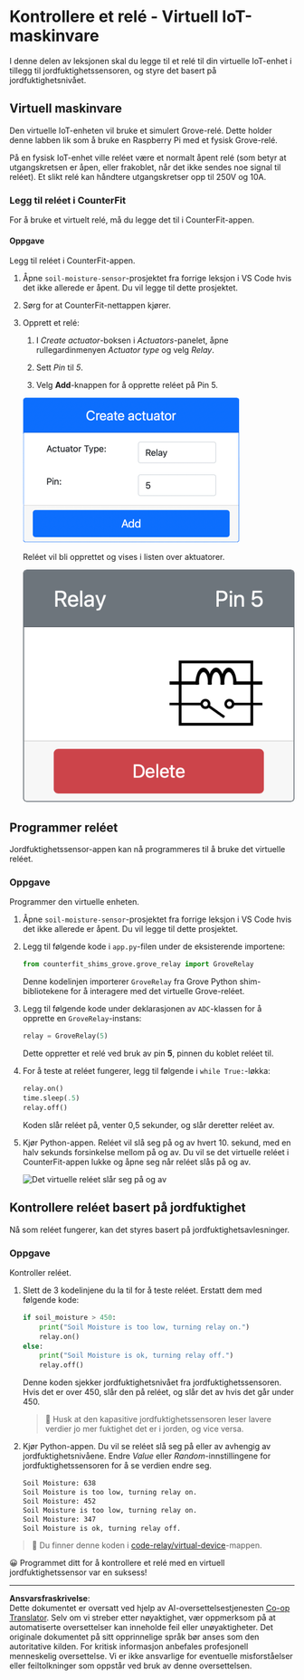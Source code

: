 <!--
CO_OP_TRANSLATOR_METADATA:
{
  "original_hash": "f8f541ee945545017a51aaf309aa37c3",
  "translation_date": "2025-08-27T22:57:05+00:00",
  "source_file": "2-farm/lessons/3-automated-plant-watering/virtual-device-relay.md",
  "language_code": "no"
}
-->
# Kontrollere et relé - Virtuell IoT-maskinvare

I denne delen av leksjonen skal du legge til et relé til din virtuelle IoT-enhet i tillegg til jordfuktighetssensoren, og styre det basert på jordfuktighetsnivået.

## Virtuell maskinvare

Den virtuelle IoT-enheten vil bruke et simulert Grove-relé. Dette holder denne labben lik som å bruke en Raspberry Pi med et fysisk Grove-relé.

På en fysisk IoT-enhet ville reléet være et normalt åpent relé (som betyr at utgangskretsen er åpen, eller frakoblet, når det ikke sendes noe signal til reléet). Et slikt relé kan håndtere utgangskretser opp til 250V og 10A.

### Legg til reléet i CounterFit

For å bruke et virtuelt relé, må du legge det til i CounterFit-appen.

#### Oppgave

Legg til reléet i CounterFit-appen.

1. Åpne `soil-moisture-sensor`-prosjektet fra forrige leksjon i VS Code hvis det ikke allerede er åpent. Du vil legge til dette prosjektet.

1. Sørg for at CounterFit-nettappen kjører.

1. Opprett et relé:

    1. I *Create actuator*-boksen i *Actuators*-panelet, åpne rullegardinmenyen *Actuator type* og velg *Relay*.

    1. Sett *Pin* til *5*.

    1. Velg **Add**-knappen for å opprette reléet på Pin 5.

    ![Reléinnstillingene](../../../../../translated_images/counterfit-create-relay.fa7c40fd0f2f6afc33b35ea94fcb235085be4861e14e3fe6b9b7bcfc82d1c888.no.png)

    Reléet vil bli opprettet og vises i listen over aktuatorer.

    ![Reléet opprettet](../../../../../translated_images/counterfit-relay.bbf74c1dbdc8b9acd983367fcbd06703a402aefef6af54ddb28e11307ba8a12c.no.png)

## Programmer reléet

Jordfuktighetssensor-appen kan nå programmeres til å bruke det virtuelle reléet.

### Oppgave

Programmer den virtuelle enheten.

1. Åpne `soil-moisture-sensor`-prosjektet fra forrige leksjon i VS Code hvis det ikke allerede er åpent. Du vil legge til dette prosjektet.

1. Legg til følgende kode i `app.py`-filen under de eksisterende importene:

    ```python
    from counterfit_shims_grove.grove_relay import GroveRelay
    ```

    Denne kodelinjen importerer `GroveRelay` fra Grove Python shim-bibliotekene for å interagere med det virtuelle Grove-reléet.

1. Legg til følgende kode under deklarasjonen av `ADC`-klassen for å opprette en `GroveRelay`-instans:

    ```python
    relay = GroveRelay(5)
    ```

    Dette oppretter et relé ved bruk av pin **5**, pinnen du koblet reléet til.

1. For å teste at reléet fungerer, legg til følgende i `while True:`-løkka:

    ```python
    relay.on()
    time.sleep(.5)
    relay.off()
    ```

    Koden slår reléet på, venter 0,5 sekunder, og slår deretter reléet av.

1. Kjør Python-appen. Reléet vil slå seg på og av hvert 10. sekund, med en halv sekunds forsinkelse mellom på og av. Du vil se det virtuelle reléet i CounterFit-appen lukke og åpne seg når reléet slås på og av.

    ![Det virtuelle reléet slår seg på og av](../../../../../images/virtual-relay-turn-on-off.gif)

## Kontrollere reléet basert på jordfuktighet

Nå som reléet fungerer, kan det styres basert på jordfuktighetsavlesninger.

### Oppgave

Kontroller reléet.

1. Slett de 3 kodelinjene du la til for å teste reléet. Erstatt dem med følgende kode:

    ```python
    if soil_moisture > 450:
        print("Soil Moisture is too low, turning relay on.")
        relay.on()
    else:
        print("Soil Moisture is ok, turning relay off.")
        relay.off()
    ```

    Denne koden sjekker jordfuktighetsnivået fra jordfuktighetssensoren. Hvis det er over 450, slår den på reléet, og slår det av hvis det går under 450.

    > 💁 Husk at den kapasitive jordfuktighetssensoren leser lavere verdier jo mer fuktighet det er i jorden, og vice versa.

1. Kjør Python-appen. Du vil se reléet slå seg på eller av avhengig av jordfuktighetsnivåene. Endre *Value* eller *Random*-innstillingene for jordfuktighetssensoren for å se verdien endre seg.

    ```output
    Soil Moisture: 638
    Soil Moisture is too low, turning relay on.
    Soil Moisture: 452
    Soil Moisture is too low, turning relay on.
    Soil Moisture: 347
    Soil Moisture is ok, turning relay off.
    ```

> 💁 Du finner denne koden i [code-relay/virtual-device](../../../../../2-farm/lessons/3-automated-plant-watering/code-relay/virtual-device)-mappen.

😀 Programmet ditt for å kontrollere et relé med en virtuell jordfuktighetssensor var en suksess!

---

**Ansvarsfraskrivelse**:  
Dette dokumentet er oversatt ved hjelp av AI-oversettelsestjenesten [Co-op Translator](https://github.com/Azure/co-op-translator). Selv om vi streber etter nøyaktighet, vær oppmerksom på at automatiserte oversettelser kan inneholde feil eller unøyaktigheter. Det originale dokumentet på sitt opprinnelige språk bør anses som den autoritative kilden. For kritisk informasjon anbefales profesjonell menneskelig oversettelse. Vi er ikke ansvarlige for eventuelle misforståelser eller feiltolkninger som oppstår ved bruk av denne oversettelsen.